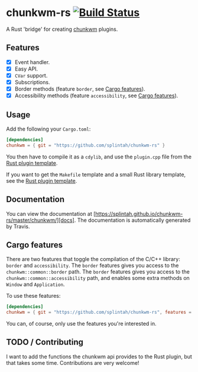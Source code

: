 # chunkwm-rs [![Build Status](https://travis-ci.org/splintah/chunkwm-rs.svg?branch=master)][travis]
A Rust 'bridge' for creating [chunkwm] plugins.

## Features
- [x] Event handler.
- [x] Easy API.
- [x] `CVar` support.
- [x] Subscriptions.
- [x] Border methods (feature `border`, see [Cargo features](#cargo-features)).
- [x] Accessibility methods (feature `accessibility`, see [Cargo features](#cargo-features)).

## Usage
Add the following your `Cargo.toml`:
```toml
[dependencies]
chunkwm = { git = "https://github.com/splintah/chunkwm-rs" }
```
You then have to compile it as a `cdylib`, and use the `plugin.cpp` file from the [Rust plugin template](https://github.com/splintah/chunkwm-rs-template).

If you want to get the `Makefile` template and a small Rust library template, see the [Rust plugin template](https://github.com/splintah/chunkwm-rs-template).

## Documentation
You can view the documentation at [https://splintah.github.io/chunkwm-rs/master/chunkwm/][docs].
The documentation is automatically generated by Travis.

## Cargo features
There are two features that toggle the compilation of the C/C++ library: `border` and `accessibility`.
The `border` features gives you access to the `chunkwm::common::border` path.
The `border` features gives you access to the `chunkwm::common::accessibility` path, and enables some extra methods on `Window` and `Application`.

To use these features:
```toml
[dependencies]
chunkwm = { git = "https://github.com/splintah/chunkwm-rs", features = ["border", "accessibility"] }
```

You can, of course, only use the features you're interested in.

## TODO / Contributing
I want to add the functions the chunkwm api provides to the Rust plugin, but that takes some time.
Contributions are very welcome!

[Rust plugin template]: https://github.com/splintah/chunkwm-rs-template
[chunkwm]: https://github.com/koekeishiya/chunkwm
[travis]: https://travis-ci.org/splintah/chunkwm-rs
[docs]: https://splintah.github.io/chunkwm-rs/master/chunkwm/
